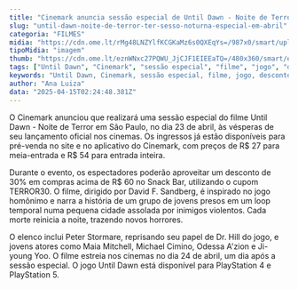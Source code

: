```yaml
---
title: "Cinemark anuncia sessão especial de Until Dawn - Noite de Terror em São Paulo"
slug: "until-dawn-noite-de-terror-ter-sesso-noturna-especial-em-abril"
categoria: "FILMES"
midia: "https://cdn.ome.lt/rMg48LNZYlfKCGKaMz6s0QXEqYs=/987x0/smart/uploads/conteudo/fotos/Design_sem_nome_-_2025-04-14T215822.764.png"
tipoMidia: "imagem"
thumb: "https://cdn.ome.lt/eznWNxc27PQWU_JjCJF1EIEEaTQ=/480x360/smart/extras/conteudos/Design_sem_nome_-_2025-04-14T215822.764.png"
tags: ["Until Dawn", "Cinemark", "sessão especial", "filme", "jogo", "desconto", "São Paulo"]
keywords: "Until Dawn, Cinemark, sessão especial, filme, jogo, desconto, São Paulo"
author: "Ana Luiza"
data: "2025-04-15T02:24:48.381Z"
---
```


O Cinemark anunciou que realizará uma sessão especial do filme Until Dawn - Noite de Terror em São Paulo, no dia 23 de abril, às vésperas de seu lançamento oficial nos cinemas. Os ingressos já estão disponíveis para pré-venda no site e no aplicativo do Cinemark, com preços de R$ 27 para meia-entrada e R$ 54 para entrada inteira.

Durante o evento, os espectadores poderão aproveitar um desconto de 30% em compras acima de R$ 60 no Snack Bar, utilizando o cupom TERROR30. O filme, dirigido por David F. Sandberg, é inspirado no jogo homônimo e narra a história de um grupo de jovens presos em um loop temporal numa pequena cidade assolada por inimigos violentos. Cada morte reinicia a noite, trazendo novos horrores.

O elenco inclui Peter Stormare, reprisando seu papel de Dr. Hill do jogo, e jovens atores como Maia Mitchell, Michael Cimino, Odessa A'zion e Ji-young Yoo. O filme estreia nos cinemas no dia 24 de abril, um dia após a sessão especial. O jogo Until Dawn está disponível para PlayStation 4 e PlayStation 5.